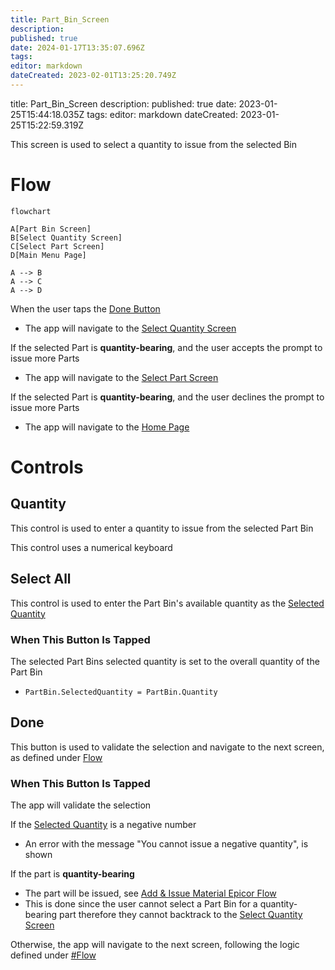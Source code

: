 ```yaml
---
title: Part_Bin_Screen
description: 
published: true
date: 2024-01-17T13:35:07.696Z
tags: 
editor: markdown
dateCreated: 2023-02-01T13:25:20.749Z
---
```


title: Part_Bin_Screen
description: 
published: true
date: 2023-01-25T15:44:18.035Z
tags: 
editor: markdown
dateCreated: 2023-01-25T15:22:59.319Z


This screen is used to select a quantity to issue from the selected Bin

# Flow
```mermaid
flowchart

A[Part Bin Screen]
B[Select Quantity Screen]
C[Select Part Screen]
D[Main Menu Page]

A --> B
A --> C
A --> D
```

When the user taps the [Done Button](#done)
- The app will navigate to the [Select Quantity Screen](./Select_Quantity_Screen.md)

If the selected Part is **quantity-bearing**, and the user accepts the prompt to issue more Parts
- The app will navigate to the [Select Part Screen](./Select_Part_Screen.md)

If the selected Part is **quantity-bearing**, and the user declines the prompt to issue more Parts
- The app will navigate to the [Home Page](../../Home_Page.md)


# Controls
## Quantity
This control is used to enter a quantity to issue from the selected Part Bin

This control uses a numerical keyboard


## Select All
This control is used to enter the Part Bin's available quantity as the [Selected Quantity](#quantity)

### When This Button Is Tapped
The selected Part Bins selected quantity is set to the overall quantity of the Part Bin
- `PartBin.SelectedQuantity = PartBin.Quantity`


## Done
This button is used to validate the selection and navigate to the next screen, as defined under [Flow](#flow)

### When This Button Is Tapped
The app will validate the selection

If the [Selected Quantity](#quantity) is a negative number
- An error with the message "You cannot issue a negative quantity", is shown

If the part is **quantity-bearing**
- The part will be issued, see [Add & Issue Material Epicor Flow](../Add_%26_Issue_Material_Epicor_Flow.md)
- This is done since the user cannot select a Part Bin for a quantity-bearing part therefore they cannot backtrack to the [Select Quantity Screen](./Select_Quantity_Screen.md)

Otherwise, the app will navigate to the next screen, following the logic defined under [#Flow](#flow)